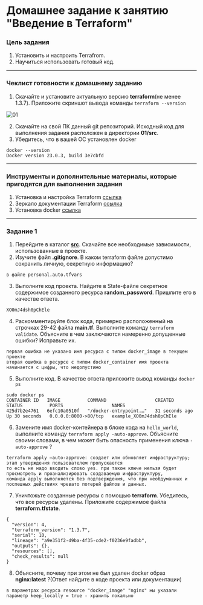 # Домашнее задание к занятию "Введение в Terraform"

### Цель задания

1. Установить и настроить Terrafrom.
2. Научиться использовать готовый код.

------

### Чеклист готовности к домашнему заданию

1. Скачайте и установите актуальную версию **terraform**(не менее 1.3.7). Приложите скриншот вывода команды ```terraform --version```

![01](https://user-images.githubusercontent.com/105611781/231152849-df7cf10e-8bae-4b69-9b53-ea0910230871.png)


2. Скачайте на свой ПК данный git репозиторий. Исходный код для выполнения задания расположен в директории **01/src**.
3. Убедитесь, что в вашей ОС установлен docker

```
docker --version
Docker version 23.0.3, build 3e7cbfd
```

------

### Инструменты и дополнительные материалы, которые пригодятся для выполнения задания

1. Установка и настройка Terraform  [ссылка](https://cloud.yandex.ru/docs/tutorials/infrastructure-management/terraform-quickstart#from-yc-mirror)
2. Зеркало документации Terraform  [ссылка](https://registry.tfpla.net/browse/providers) 
3. Установка docker [ссылка](https://docs.docker.com/engine/install/ubuntu/) 
------

### Задание 1

1. Перейдите в каталог [**src**](https://github.com/netology-code/ter-homeworks/tree/main/01/src). Скачайте все необходимые зависимости, использованные в проекте. 
2. Изучите файл **.gitignore**. В каком terraform файле допустимо сохранить личную, секретную информацию?

```в файле personal.auto.tfvars```

3. Выполните код проекта. Найдите  в State-файле секретное содержимое созданного ресурса **random_password**. Пришлите его в качестве ответа.

```XO0mJ4dsh0pChEle```

4. Раскомментируйте блок кода, примерно расположенный на строчках 29-42 файла **main.tf**.
Выполните команду ```terraform validate```. Объясните в чем заключаются намеренно допущенные ошибки? Исправьте их.

```
первая ошибка не указано имя ресурса с типом docker_image в текущем проекте
вторая ошибка в ресурсе с типом docker_container имя проекта начинается с цифры, что недопустимо
```

5. Выполните код. В качестве ответа приложите вывод команды ```docker ps```
```
sudo docker ps
CONTAINER ID   IMAGE          COMMAND                  CREATED          STATUS          PORTS                  NAMES
425d7b2e4761   6efc10a0510f   "/docker-entrypoint.…"   31 seconds ago   Up 30 seconds   0.0.0.0:8000->80/tcp   example_XO0mJ4dsh0pChEle
```
6. Замените имя docker-контейнера в блоке кода на ```hello_world```, выполните команду ```terraform apply -auto-approve```.
Объясните своими словами, в чем может быть опасность применения ключа  ```-auto-approve``` ? 
```
terraform apply –auto-approve: создает или обновляет инфраструктуру; этап утверждения пользователем пропускается
то есть не надо вводить слово yes. при таком ключе нельзя будет просмотреть и проанализировать создаваемую инфраструктуру,
команда apply выполняется без подтверждения, что при необдуманных и поспешных действиях чревато потерей файлов и данных.
```

7. Уничтожьте созданные ресурсы с помощью **terraform**. Убедитесь, что все ресурсы удалены. Приложите содержимое файла **terraform.tfstate**. 
```
{
  "version": 4,
  "terraform_version": "1.3.7",
  "serial": 10,
  "lineage": "a9e351f2-d9ba-4f35-cde2-f0236e9fadbb",
  "outputs": {},
  "resources": [],
  "check_results": null
}
```

8. Объясните, почему при этом не был удален docker образ **nginx:latest** ?(Ответ найдите в коде проекта или документации)
```
в параметрах ресурса resource "docker_image" "nginx" мы указали параметр keep_locally = true - хранить локально
```
